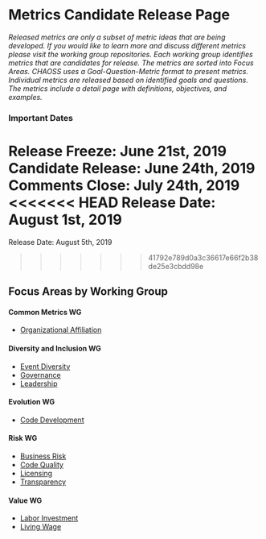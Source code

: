 # Metrics Candidate Release Page

*Released metrics are only a subset of metric ideas that are being developed. If you would like to learn more and discuss different metrics please visit the working group repositories. Each working group identifies metrics that are candidates for release. The metrics are sorted into Focus Areas. CHAOSS uses a Goal-Question-Metric format to present metrics. Individual metrics are released based on identified goals and questions. The metrics include a detail page with definitions, objectives, and examples.*  

### Important Dates
Release Freeze: June 21st, 2019  
Candidate Release: June 24th, 2019  
Comments Close: July 24th, 2019  
<<<<<<< HEAD
Release Date: August 1st, 2019  
=======
Release Date: August 5th, 2019  
>>>>>>> 41792e789d0a3c36617e66f2b38de25e3cbdd98e

## Focus Areas by Working Group
#### Common Metrics WG
* [Organizational Affiliation](#user-content-focus-area---organizational-affiliation)
#### Diversity and Inclusion WG
* [Event Diversity](#user-content-focus-area---event-diversity)
* [Governance](#user-content-focus-area---governance)
* [Leadership](#user-content-focus-area---leadership)
#### Evolution WG
* [Code Development](#user-content-focus-area---code-development)
#### Risk WG
* [Business Risk](#user-content-focus-area---business-risk)
* [Code Quality](#user-content-focus-area---code-quality)
* [Licensing](#user-content-focus-area---licensing)
* [Transparency](#user-content-focus-area---transparency)
#### Value WG
* [Labor Investment](#user-content-focus-area---labor-investment)
* [Living Wage](#user-content-focus-area---living-wage)
